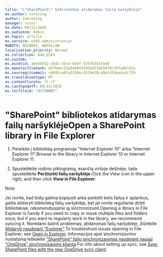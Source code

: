 ```yaml
---
title: "\"SharePoint\" bibliotekos atidarymas failų naršyklėje"
ms.author: toresing
author: tomresing
manager: scotv
ms.date: 04/21/2020
ms.audience: Admin
ms.topic: article
ms.service: o365-administration
ROBOTS: NOINDEX, NOFOLLOW
localization_priority: Normal
ms.collection: Adm_O365
ms.custom: ''
ms.assetid: a8e56d32-2bd3-43ce-84df-925f6354fee0
ms.openlocfilehash: b47bbec23a6e96559d5ed516b9470c36fa06335a
ms.sourcegitcommit: c6692ce0fa1358ec3529e59ca0ecdfdea4cdc759
ms.translationtype: MT
ms.contentlocale: lt-LT
ms.lasthandoff: 09/14/2020
ms.locfileid: "47729087"
---
```

# <a name="open-a-sharepoint-library-in-file-explorer"></a><span data-ttu-id="c7e4b-102">"SharePoint" bibliotekos atidarymas failų naršyklėje</span><span class="sxs-lookup"><span data-stu-id="c7e4b-102">Open a SharePoint library in File Explorer</span></span>

1. <span data-ttu-id="c7e4b-103">Pereikite į biblioteką programoje "Internet Explorer 10" arba "Internet Explorer 11".</span><span class="sxs-lookup"><span data-stu-id="c7e4b-103">Browse to the library in Internet Explorer 10 or Internet Explorer 11.</span></span> 
    
2. <span data-ttu-id="c7e4b-104">Spustelėkite rodinio piktogramą, esančią viršuje dešinėje, tada spustelėkite **Peržiūrėti failų naršyklėje**.</span><span class="sxs-lookup"><span data-stu-id="c7e4b-104">Click the View icon in the upper right, and then click **View in File Explorer**.</span></span>
    
> [!NOTE]
> <span data-ttu-id="c7e4b-105">Jei norite, kad būtų galima kopijuoti arba perkelti kelis failus ir aplankus, galite atidaryti biblioteką failų naršyklėje, bet jei norite reguliariai dirbti bibliotekoje, rekomenduojame ją sinchronizuoti.</span><span class="sxs-lookup"><span data-stu-id="c7e4b-105">Opening a library in File Explorer is handy if you need to copy or move multiple files and folders once, but if you want to regularly work in the library, we recommend syncing it.</span></span> <span data-ttu-id="c7e4b-106">Norėdami šalinti problemas, atidaromas failų naršyklėje, žiūrėkite [Atidaryti naudojant "Explorer"](https://go.microsoft.com/fwlink/?linkid=871665).</span><span class="sxs-lookup"><span data-stu-id="c7e4b-106">To troubleshoot issues opening in File Explorer, see [Open in Explorer](https://go.microsoft.com/fwlink/?linkid=871665).</span></span> <span data-ttu-id="c7e4b-107">Informacijos apie sinchronizavimo nustatymą ieškokite ["SharePoint" failų sinchronizavimas naudojant naująjį "OneDrive" sinchronizavimo klientą](https://go.microsoft.com/fwlink/?linkid=871666).</span><span class="sxs-lookup"><span data-stu-id="c7e4b-107">For info about setting up sync, see [Sync SharePoint files with the new OneDrive sync client](https://go.microsoft.com/fwlink/?linkid=871666).</span></span> 
  


